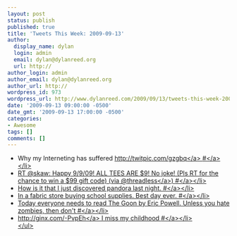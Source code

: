 ```yaml
---
layout: post
status: publish
published: true
title: 'Tweets This Week: 2009-09-13'
author:
  display_name: dylan
  login: admin
  email: dylan@dylanreed.org
  url: http://
author_login: admin
author_email: dylan@dylanreed.org
author_url: http://
wordpress_id: 973
wordpress_url: http://www.dylanreed.com/2009/09/13/tweets-this-week-2009-09-13/
date: '2009-09-13 09:00:00 -0500'
date_gmt: '2009-09-13 17:00:00 -0500'
categories:
- Awesome
tags: []
comments: []
---
```

<ul class="aktt_tweet_digest">
<li>Why my Interneting has suffered <a href="http:&#47;&#47;twitpic.com&#47;gzgbq" rel="nofollow">http:&#47;&#47;twitpic.com&#47;gzgbq<&#47;a> <a href="http:&#47;&#47;twitter.com&#47;awesomeguy&#47;statuses&#47;3844352002" class="aktt_tweet_time">#<&#47;a><&#47;li>
<li>RT @skaw: Happy 9&#47;9&#47;09! ALL TEES ARE $9! No joke! (Pls RT for the chance to win a $99 gift code) (via @<a href="http:&#47;&#47;twitter.com&#47;threadless" class="aktt_username">threadless<&#47;a>) <a href="http:&#47;&#47;twitter.com&#47;awesomeguy&#47;statuses&#47;3862971569" class="aktt_tweet_time">#<&#47;a><&#47;li>
<li>How is it that I just discovered pandora last night. <a href="http:&#47;&#47;twitter.com&#47;awesomeguy&#47;statuses&#47;3863158823" class="aktt_tweet_time">#<&#47;a><&#47;li>
<li>In a fabric store buying school supplies. Best day ever. <a href="http:&#47;&#47;twitter.com&#47;awesomeguy&#47;statuses&#47;3893052243" class="aktt_tweet_time">#<&#47;a><&#47;li>
<li>Today everyone needs to read The Goon by Eric Powell. Unless you hate zombies, then don&#39;t <a href="http:&#47;&#47;twitter.com&#47;awesomeguy&#47;statuses&#47;3911140889" class="aktt_tweet_time">#<&#47;a><&#47;li>
<li><a href="http:&#47;&#47;ginx.com&#47;-PvpEh" rel="nofollow">http:&#47;&#47;ginx.com&#47;-PvpEh<&#47;a> I miss my childhood <a href="http:&#47;&#47;twitter.com&#47;awesomeguy&#47;statuses&#47;3920362437" class="aktt_tweet_time">#<&#47;a><&#47;li><br />
<&#47;ul></p>
